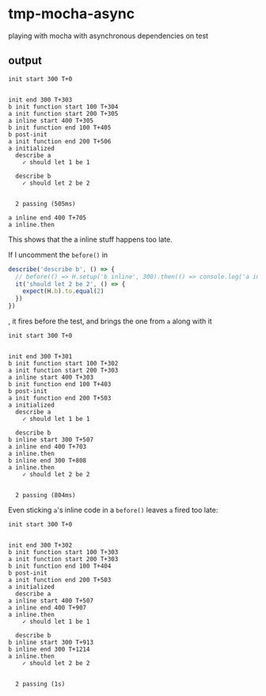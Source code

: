 # tmp-mocha-async
playing with mocha with asynchronous dependencies on test

## output
```
init start 300 T+0


init end 300 T+303
b init function start 100 T+304
a init function start 200 T+305
a inline start 400 T+305
b init function end 100 T+405
b post-init
a init function end 200 T+506
a initialized
  describe a
    ✓ should let 1 be 1

  describe b
    ✓ should let 2 be 2


  2 passing (505ms)

a inline end 400 T+705
a inline.then
```
This shows that the a inline stuff happens too late.

If I uncomment the `before()` in
``` js
describe('describe b', () => {
  // before(() => H.setup('b inline', 300).then(() => console.log('a inline.then')))
  it('should let 2 be 2', () => {
    expect(H.b).to.equal(2)
  })
})
```
, it fires before the test, and brings the one from `a` along with it
```
init start 300 T+0


init end 300 T+301
b init function start 100 T+302
a init function start 200 T+303
a inline start 400 T+303
b init function end 100 T+403
b post-init
a init function end 200 T+503
a initialized
  describe a
    ✓ should let 1 be 1

  describe b
b inline start 300 T+507
a inline end 400 T+703
a inline.then
b inline end 300 T+808
a inline.then
    ✓ should let 2 be 2


  2 passing (804ms)
```
Even sticking `a`'s inline code in a `before()` leaves `a` fired too late:
```
init start 300 T+0


init end 300 T+302
b init function start 100 T+303
a init function start 200 T+303
b init function end 100 T+404
b post-init
a init function end 200 T+503
a initialized
  describe a
a inline start 400 T+507
a inline end 400 T+907
a inline.then
    ✓ should let 1 be 1

  describe b
b inline start 300 T+913
b inline end 300 T+1214
a inline.then
    ✓ should let 2 be 2


  2 passing (1s)
```
